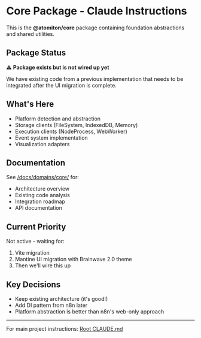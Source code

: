 # Core Package - Claude Instructions

This is the **@atomiton/core** package containing foundation abstractions and shared utilities.

## Package Status

⚠️ **Package exists but is not wired up yet**

We have existing code from a previous implementation that needs to be integrated after the UI migration is complete.

## What's Here

- Platform detection and abstraction
- Storage clients (FileSystem, IndexedDB, Memory)
- Execution clients (NodeProcess, WebWorker)
- Event system implementation
- Visualization adapters

## Documentation

See [/docs/domains/core/](../../../docs/domains/core/) for:

- Architecture overview
- Existing code analysis
- Integration roadmap
- API documentation

## Current Priority

Not active - waiting for:

1. Vite migration
2. Mantine UI migration with Brainwave 2.0 theme
3. Then we'll wire this up

## Key Decisions

- Keep existing architecture (it's good!)
- Add DI pattern from n8n later
- Platform abstraction is better than n8n's web-only approach

---

For main project instructions: [Root CLAUDE.md](../../../.claude/CLAUDE.md)
